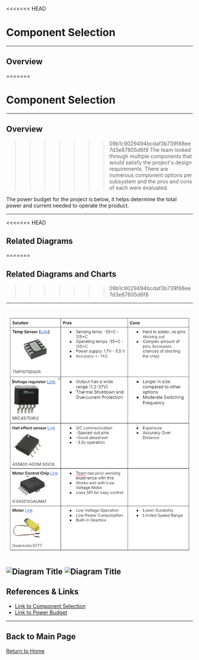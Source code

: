 <<<<<<< HEAD
# **Component Selection**

---

## **Overview**  
=======
#  **Component Selection**

---

##  **Overview**  
>>>>>>> 09b1c9029494bcdaf3b739f88ee7d3e87805d6f8
The team looked through multiple components that would satisfy the project's design requirements. There are numerous component options per subsystem and the pros and cons of each were evaluated. 

The power budget for the project is below, it helps determine the total power and current needed to operate the product. 

---

<<<<<<< HEAD
## **Related Diagrams**  
=======
##  **Related Diagrams and Charts**  
>>>>>>> 09b1c9029494bcdaf3b739f88ee7d3e87805d6f8

---
![List of ICs and Major Components of Subsystem](./image/304-Component-Selection-1.png)
---
![Diagram Title](./image/Power-Budget1.png)
![Diagram Title](./image/Power-Budget2.png)
---

##  **References & Links**  
- [Link to Component Selection](https://docs.google.com/document/d/1kWYuAGZ4DDEa-Eb_hZqsf3toUmlS0YjSmsRxY7EymRY/edit?tab=t.0#heading=h.d3d2zocmnw0i)
- [Link to Power Budget](https://docs.google.com/spreadsheets/d/1ak7A8Na6I4434-JXlQxHVtz957ucP1a1/edit?gid=1452261071#gid=1452261071)

---

##  **Back to Main Page**  
[ Return to Home](./index.md)
